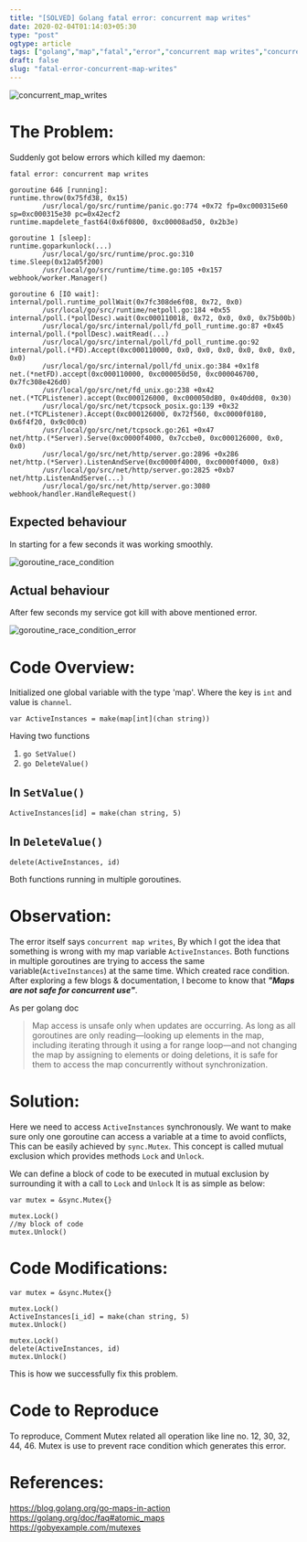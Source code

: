 ```yaml
---
title: "[SOLVED] Golang fatal error: concurrent map writes"
date: 2020-02-04T01:14:03+05:30
type: "post"
ogtype: article
tags: ["golang","map","fatal","error","concurrent map writes","concurrent"]
draft: false
slug: "fatal-error-concurrent-map-writes"
---
```


![concurrent_map_writes](/img/golang/concurrent_map_writes.jpg)


# The Problem: 

Suddenly got below errors which killed my daemon:

```
fatal error: concurrent map writes

goroutine 646 [running]:
runtime.throw(0x75fd38, 0x15)
        /usr/local/go/src/runtime/panic.go:774 +0x72 fp=0xc000315e60 sp=0xc000315e30 pc=0x42ecf2
runtime.mapdelete_fast64(0x6f0800, 0xc00008ad50, 0x2b3e)

goroutine 1 [sleep]:
runtime.goparkunlock(...)
        /usr/local/go/src/runtime/proc.go:310
time.Sleep(0x12a05f200)
        /usr/local/go/src/runtime/time.go:105 +0x157
webhook/worker.Manager()

goroutine 6 [IO wait]:
internal/poll.runtime_pollWait(0x7fc308de6f08, 0x72, 0x0)
        /usr/local/go/src/runtime/netpoll.go:184 +0x55
internal/poll.(*pollDesc).wait(0xc000110018, 0x72, 0x0, 0x0, 0x75b00b)
        /usr/local/go/src/internal/poll/fd_poll_runtime.go:87 +0x45
internal/poll.(*pollDesc).waitRead(...)
        /usr/local/go/src/internal/poll/fd_poll_runtime.go:92
internal/poll.(*FD).Accept(0xc000110000, 0x0, 0x0, 0x0, 0x0, 0x0, 0x0, 0x0)
        /usr/local/go/src/internal/poll/fd_unix.go:384 +0x1f8
net.(*netFD).accept(0xc000110000, 0xc000050d50, 0xc000046700, 0x7fc308e426d0)
        /usr/local/go/src/net/fd_unix.go:238 +0x42
net.(*TCPListener).accept(0xc000126000, 0xc000050d80, 0x40dd08, 0x30)
        /usr/local/go/src/net/tcpsock_posix.go:139 +0x32
net.(*TCPListener).Accept(0xc000126000, 0x72f560, 0xc0000f0180, 0x6f4f20, 0x9c00c0)
        /usr/local/go/src/net/tcpsock.go:261 +0x47
net/http.(*Server).Serve(0xc0000f4000, 0x7ccbe0, 0xc000126000, 0x0, 0x0)
        /usr/local/go/src/net/http/server.go:2896 +0x286
net/http.(*Server).ListenAndServe(0xc0000f4000, 0xc0000f4000, 0x8)
        /usr/local/go/src/net/http/server.go:2825 +0xb7
net/http.ListenAndServe(...)
        /usr/local/go/src/net/http/server.go:3080
webhook/handler.HandleRequest()

```

## Expected behaviour

In starting for a few seconds it was working smoothly. 

![goroutine_race_condition](/img/golang/Go-Routines_race_condition.png)

## Actual behaviour

After few seconds my service got kill with above mentioned error.

![goroutine_race_condition_error](/img/golang/Go-Routines_race_condition_error.png)

# Code Overview:

Initialized one global variable with the type 'map'. Where the key is `int` and value is `channel`.

```
var ActiveInstances = make(map[int](chan string))
```

Having two functions

1. `go SetValue()`
2. `go DeleteValue()`

## In `SetValue()`

```
ActiveInstances[id] = make(chan string, 5)
```  

## In `DeleteValue()`

```
delete(ActiveInstances, id)
```

Both functions running in multiple goroutines.

# Observation:

The error itself says `concurrent map writes`, By which I got the idea that something is wrong with my map variable `ActiveInstances`. Both functions in multiple goroutines are trying to access the same variable(`ActiveInstances`) at the same time. Which created race condition. After exploring a few blogs & documentation, I become to know that **_"Maps are not safe for concurrent use"_**. 

As per golang doc   

> Map access is unsafe only when updates are occurring. As long as all goroutines are only reading—looking up elements in the map, including iterating through it using a for range loop—and not changing the map by assigning to elements or doing deletions, it is safe for them to access the map concurrently without synchronization.

# Solution:

Here we need to access `ActiveInstances` synchronously. We want to make sure only one goroutine can access a variable at a time to avoid conflicts, This can be easily achieved by `sync.Mutex`. This concept is called mutual exclusion which provides methods `Lock` and `Unlock`. 

We can define a block of code to be executed in mutual exclusion by surrounding it with a call to `Lock` and `Unlock`
It is as simple as below:

```
var mutex = &sync.Mutex{}

mutex.Lock()
//my block of code
mutex.Unlock()
```

# Code Modifications:

```
var mutex = &sync.Mutex{}

mutex.Lock()
ActiveInstances[i_id] = make(chan string, 5)
mutex.Unlock()
```

```
mutex.Lock()
delete(ActiveInstances, id)
mutex.Unlock()
```

This is how we successfully fix this problem. 

# Code to Reproduce

To reproduce, Comment Mutex related all operation like line no. 12, 30, 32, 44, 46. Mutex is use to prevent race condition which generates this error.

<script src="https://gist.github.com/ashishtiwari1993/d494b71ac264184ba46ced1bf2114c30.js"></script>

# References:

https://blog.golang.org/go-maps-in-action  
https://golang.org/doc/faq#atomic_maps  
https://gobyexample.com/mutexes  
